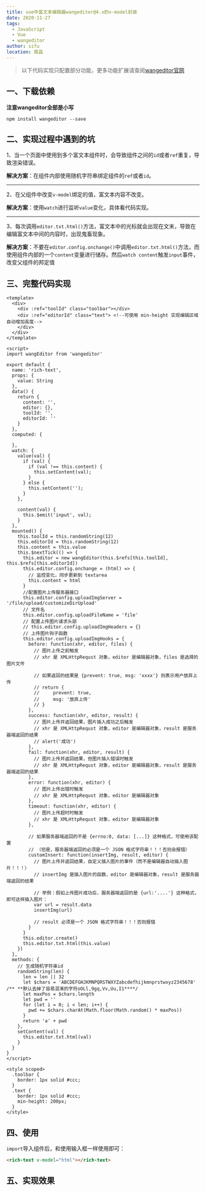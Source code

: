```yaml
---
title: vue中富文本编辑器wangeditor@4.x的v-model封装
date: 2020-11-27
tags: 
  - JavaScript
  - Vue
  - wangeditor
author: sifu
location: 南昌
---
```


> 以下代码实现只配置部分功能，更多功能扩展请查阅[wangeditor官网](http://www.wangeditor.com/)


## 一、下载依赖
**注意wangeditor全部是小写**
```shell
npm install wangeditor --save
```
## 二、实现过程中遇到的坑
 1、当一个页面中使用到多个富文本组件时，会导致组件之间的`id`或者`ref`重复，导致渲染错误。

**解决方案**：在组件内部使用随机字符串绑定组件的`ref`或者`id`。

---

2、在父组件中改变`v-model`绑定的值，富文本内容不改变。

**解决方案**：使用`watch`进行监听`value`变化，具体看代码实现。

---
3、每次调用`editor.txt.html()`方法，富文本中的光标就会出现在文末，导致在编辑富文本中间的内容时，出现鬼畜现象。

**解决方案**：不要在`editor.config.onchange()`中调用`editor.txt.html()`方法，而使用组件内部的一个`content`变量进行储存。然后`watch content`触发`input`事件，改变父组件的邦定值

## 三、完整代码实现

``` vue
<template>
  <div>
    <div :ref="toolId" class="toolbar"></div>
    <div :ref="editorId" class="text"> <!--可使用 min-height 实现编辑区域自动增加高度-->
    </div>
  </div>
</template>

<script>
import wangEditor from 'wangeditor'

export default {
  name: 'rich-text',
  props: {
    value: String
  },
  data() {
    return {
      content: '',
      editor: {},
      toolId: '',
      editorId: ''
    }
  },
  computed: {

  },
  watch: {
    value(val) {
      if (val) {
        if (val !== this.content) {
          this.setContent(val);
        }
      } else {
        this.setContent('');
      }
    },

    content(val) {
      this.$emit('input', val);
    }
  },
  mounted() {
    this.toolId = this.randomString(12)
    this.editorId = this.randomString(12)
    this.content = this.value
    this.$nextTick(() => {
      this.editor = new wangEditor(this.$refs[this.toolId], this.$refs[this.editorId])
      this.editor.config.onchange = (html) => {
        // 监控变化，同步更新到 textarea
        this.content = html
      }
      //配置图片上传服务器接口
      this.editor.config.uploadImgServer = '/file/upload/customizeDirUpload'
      // 文件名
      this.editor.config.uploadFileName = 'file'
      // 配置上传图片请求头部
      // this.editor.config.uploadImgHeaders = {}
      // 上传图片钩子函数
      this.editor.config.uploadImgHooks = {
        before: function(xhr, editor, files) {
          // 图片上传之前触发
          // xhr 是 XMLHttpRequst 对象，editor 是编辑器对象，files 是选择的图片文件

          // 如果返回的结果是 {prevent: true, msg: 'xxxx'} 则表示用户放弃上传
          // return {
          //     prevent: true,
          //     msg: '放弃上传'
          // }
        },
        success: function(xhr, editor, result) {
          // 图片上传并返回结果，图片插入成功之后触发
          // xhr 是 XMLHttpRequst 对象，editor 是编辑器对象，result 是服务器端返回的结果
          // alert('成功')
        },
        fail: function(xhr, editor, result) {
          // 图片上传并返回结果，但图片插入错误时触发
          // xhr 是 XMLHttpRequst 对象，editor 是编辑器对象，result 是服务器端返回的结果
        },
        error: function(xhr, editor) {
          // 图片上传出错时触发
          // xhr 是 XMLHttpRequst 对象，editor 是编辑器对象
        },
        timeout: function(xhr, editor) {
          // 图片上传超时时触发
          // xhr 是 XMLHttpRequst 对象，editor 是编辑器对象
        },

        // 如果服务器端返回的不是 {errno:0, data: [...]} 这种格式，可使用该配置
        // （但是，服务器端返回的必须是一个 JSON 格式字符串！！！否则会报错）
        customInsert: function(insertImg, result, editor) {
          // 图片上传并返回结果，自定义插入图片的事件（而不是编辑器自动插入图片！！！）
          // insertImg 是插入图片的函数，editor 是编辑器对象，result 是服务器端返回的结果

          // 举例：假如上传图片成功后，服务器端返回的是 {url:'....'} 这种格式，即可这样插入图片：
          var url = result.data
          insertImg(url)

          // result 必须是一个 JSON 格式字符串！！！否则报错
        }
      }
      this.editor.create()
      this.editor.txt.html(this.value)
    })
  },
  methods: {
    // 生成随机字符串id
    randomString(len) {
      len = len || 32
      let $chars = 'ABCDEFGHJKMNPQRSTWXYZabcdefhijkmnprstwxyz2345678' /** **默认去掉了容易混淆的字符oOLl,9gq,Vv,Uu,I1****/
      let maxPos = $chars.length
      let pwd = ''
      for (let i = 0; i < len; i++) {
        pwd += $chars.charAt(Math.floor(Math.random() * maxPos))
      }
      return 'a' + pwd
    },
    setContent(val) {
      this.editor.txt.html(val)
    }
  }
}
</script>

<style scoped>
  .toolbar {
    border: 1px solid #ccc;
  }
  .text {
    border: 1px solid #ccc;
    min-height: 200px;
  }
</style>

```

## 四、使用
`import`导入组件后，和使用输入框一样使用即可：
``` html
<rich-text v-model="html"></rich-text>
```


## 五、实现效果

<ClientOnly>
  <rich-text></rich-text>
  <font-zpix></font-zpix>
</ClientOnly>

<Vssue :title="$title" />
